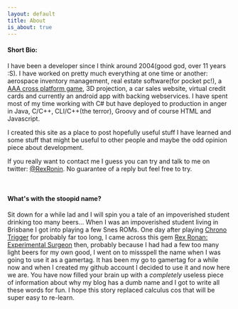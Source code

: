 ```yaml
---
layout: default
title: About
is_about: true
---
```


#### Short Bio:

I have been a developer since I think around 2004(good god, over 11 years :S). I have worked on pretty much everything at one time or another: aerospace inventory management, real estate software(for pocket pc!), a [AAA cross platform game](http://en.wikipedia.org/wiki/Ashes_Cricket_2009), 3D projection, a car sales website, virtual credit cards and currently an android app with backing webservices. I have spent most of my time working with C# but have deployed to production in anger in Java, C/C++, CLI/C++(the terror), Groovy and of course HTML and Javascript.

I created this site as a place to post hopefully useful stuff I have learned and some stuff that might be useful to other people and maybe the odd opinion piece about development.

If you really want to contact me I guess you can try and talk to me on twitter: [@RexRonin](https://twitter.com/RexRonin). No guarantee of a reply but feel free to try.

<br />

#### What's with the stoopid name?

Sit down for a while lad and I will spin you a tale of an impoverished student drinking too many beers... When I was an impoverished student living in Brisbane I got into playing a few Snes ROMs. One day after playing [Chrono Trigger](http://en.wikipedia.org/wiki/Chrono_Trigger) for probably far too long, I came across this gem [Rex Ronan: Experimental Surgeon](http://en.wikipedia.org/wiki/Rex_Ronan:_Experimental_Surgeon) then, probably because I had had a few too many light beers for my own good, I went on to missspell the name when I was going to use it as a gamertag. It has been my go to gamertag for a while now and when I created my github account I decided to use it and now here we are. You have now filled your brain up with a *completely* useless piece of information about why my blog has a dumb name and I got to write all these words for fun. I hope this story replaced calculus cos that will be super easy to re-learn.
